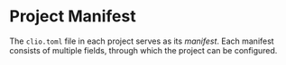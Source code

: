 # Project Manifest

The `clio.toml` file in each project serves as its _manifest_. Each manifest consists of multiple fields, through which the project can be configured.